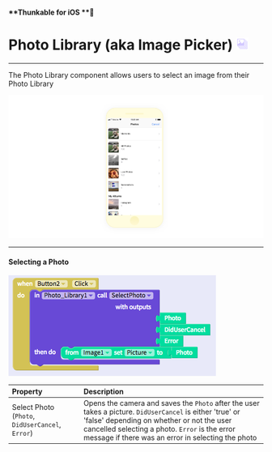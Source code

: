 #### **Thunkable for iOS **

# Photo Library \(aka Image Picker\) ![](/assets/photo-lib-ios-icon.png)

---

The Photo Library component allows users to select an image from their Photo Library

![](/assets/photo-library-ios-fig-2.png)

---

#### Selecting a Photo

![](/assets/photo-library-ios-fig-1.png)

| Property | Description |
| :--- | :--- |
| Select Photo \(`Photo`, `DidUserCancel`, `Error`\) | Opens the camera and saves the `Photo` after the user takes a picture. `DidUserCancel` is either 'true' or 'false' depending on whether or not the user cancelled selecting a photo. `Error` is the error message if there was an error in selecting the photo |



